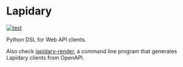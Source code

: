 # Lapidary

[![test](https://github.com/python-lapidary/lapidary/actions/workflows/test_publish.yaml/badge.svg)](https://github.com/python-lapidary/lapidary/actions/workflows/test_publsh.yaml)

Python DSL for Web API clients.

Also check [lapidary-render](https://github.com/python-lapidary/lapidary-render/),
a command line program that generates Lapidary clients from OpenAPI.
